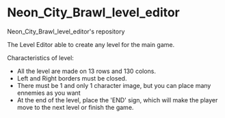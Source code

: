 # Neon_City_Brawl_level_editor
 Neon_City_Brawl_level_editor's repository

 The Level Editor able to create any level for the main game.
 
 Characteristics of level:
 
 - All the level are made on 13 rows and 130 colons.
 - Left and Right borders must be closed.
 - There must be 1 and only 1 character image, but you can place many ennemies as you want
 - At the end of the level, place the 'END' sign, which will make the player move to the next level or finish the game.
